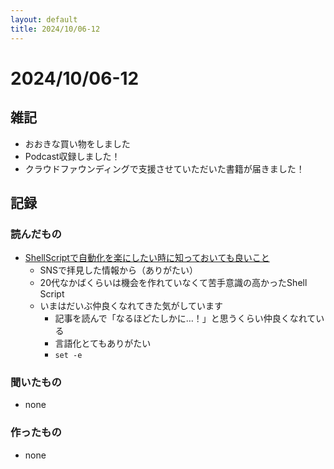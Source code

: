 ```yaml
---
layout: default
title: 2024/10/06-12
---
```


# 2024/10/06-12

## 雑記

* おおきな買い物をしました
* Podcast収録しました！
* クラウドファウンディングで支援させていただいた書籍が届きました！

## 記録

### 読んだもの

* [ShellScriptで自動化を楽にしたい時に知っておいても良いこと](https://sreake.com/blog/shellscript-good-practices/)
  * SNSで拝見した情報から（ありがたい）
  * 20代なかばくらいは機会を作れていなくて苦手意識の高かったShell Script
  * いまはだいぶ仲良くなれてきた気がしています
    * 記事を読んで「なるほどたしかに…！」と思うくらい仲良くなれている
    * 言語化とてもありがたい
    * `set -e`

### 聞いたもの

* none

### 作ったもの

* none
